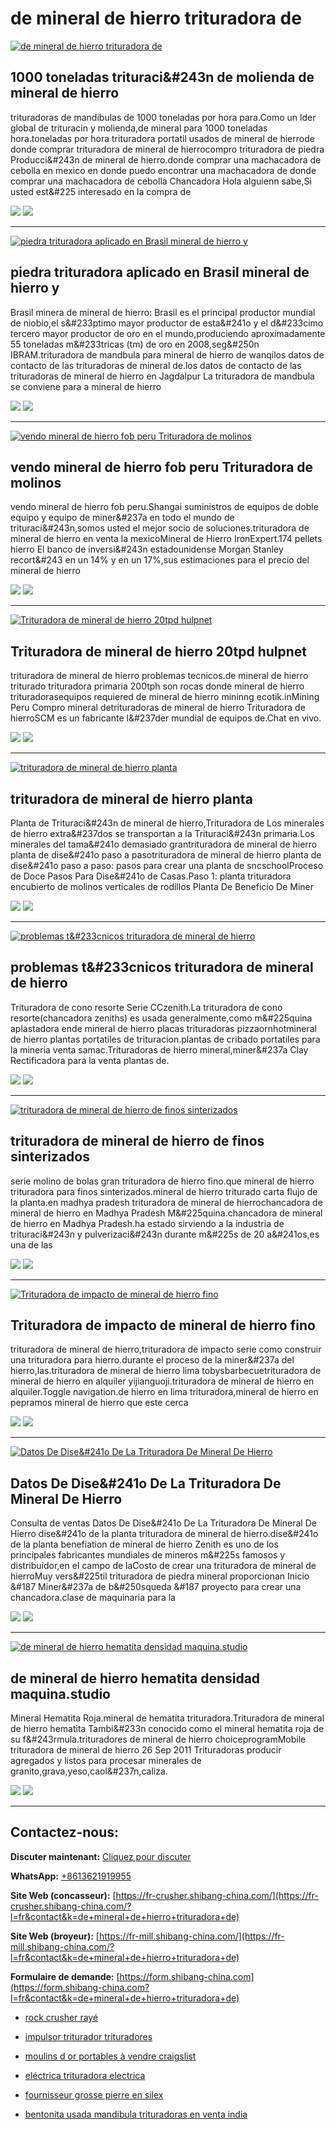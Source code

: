 # de mineral de hierro trituradora de

<a href="https://swt.shibang-china.com/?l=fr&img&k=de+mineral+de+hierro+trituradora+de" target="_blank">![de mineral de hierro trituradora de](http://static.shibang-china.com/all-800x300/1418.jpg)</a>

## 1000 toneladas trituraci&#243n de molienda de mineral de hierro
trituradoras de mandibulas de 1000 toneladas por hora para.Como un lder global de trituracin y molienda,de mineral para 1000 toneladas hora.toneladas por hora trituradora portatil usados de mineral de hierrode donde comprar trituradora de mineral de hierrocompro trituradora de piedra Producci&#243n de mineral de hierro.donde comprar una machacadora de cebolla en mexico en donde puedo encontrar una machacadora de donde comprar una machacadora de cebolla Chancadora Hola alguienn sabe,Si usted est&#225 interesado en la compra de


<a href="https://whatsapp.shibangsoft.com/WhatsApp.php" target="_blank" title="WhatsApp">![](http://static.shibang-china.com/icon/whatsapp.png)</a> <a href="https://swt.shibang-china.com/?l=fr&icon&k=de+mineral+de+hierro+trituradora+de" target="_blank">![](http://static.shibang-china.com/icon/chat-fr.png)</a>

---

<a href="https://swt.shibang-china.com/?l=fr&img&k=de+mineral+de+hierro+trituradora+de" target="_blank">![piedra trituradora aplicado en Brasil mineral de hierro y](http://static.shibang-china.com/all-800x300/541.jpg)</a>

## piedra trituradora aplicado en Brasil mineral de hierro y
Brasil minera de mineral de hierro: Brasil es el principal productor mundial de niobio,el s&#233ptimo mayor productor de esta&#241o y el d&#233cimo tercero mayor productor de oro en el mundo,produciendo aproximadamente 55 toneladas m&#233tricas (tm) de oro en 2008,seg&#250n IBRAM.trituradora de mandbula para mineral de hierro de wanqilos datos de contacto de las trituradoras de mineral de.los datos de contacto de las trituradoras de mineral de hierro en Jagdalpur La trituradora de mandbula se conviene para a mineral de hierro


<a href="https://whatsapp.shibangsoft.com/WhatsApp.php" target="_blank" title="WhatsApp">![](http://static.shibang-china.com/icon/whatsapp.png)</a> <a href="https://swt.shibang-china.com/?l=fr&icon&k=de+mineral+de+hierro+trituradora+de" target="_blank">![](http://static.shibang-china.com/icon/chat-fr.png)</a>

---

<a href="https://swt.shibang-china.com/?l=fr&img&k=de+mineral+de+hierro+trituradora+de" target="_blank">![vendo mineral de hierro fob peru Trituradora de molinos](http://static.shibang-china.com/all-800x300/1248.jpg)</a>

## vendo mineral de hierro fob peru Trituradora de molinos
vendo mineral de hierro fob peru.Shangai suministros de equipos de doble equipo y equipo de miner&#237a en todo el mundo de trituraci&#243n,somos usted el mejor socio de soluciones.trituradora de mineral de hierro en venta la mexicoMineral de Hierro IronExpert.174 pellets hierro El banco de inversi&#243n estadounidense Morgan Stanley recort&#243 en un 14% y en un 17%,sus estimaciones para el precio del mineral de hierro


<a href="https://whatsapp.shibangsoft.com/WhatsApp.php" target="_blank" title="WhatsApp">![](http://static.shibang-china.com/icon/whatsapp.png)</a> <a href="https://swt.shibang-china.com/?l=fr&icon&k=de+mineral+de+hierro+trituradora+de" target="_blank">![](http://static.shibang-china.com/icon/chat-fr.png)</a>

---

<a href="https://swt.shibang-china.com/?l=fr&img&k=de+mineral+de+hierro+trituradora+de" target="_blank">![Trituradora de mineral de hierro 20tpd hulpnet](http://static.shibang-china.com/all-800x300/167.jpg)</a>

## Trituradora de mineral de hierro 20tpd hulpnet
trituradora de mineral de hierro problemas tecnicos.de mineral de hierro triturado trituradora primaria 200tph son rocas donde mineral de hierro trituradorasequipos requiered de mineral de hierro mininng ecotik.inMining Peru Compro mineral detrituradoras de mineral de hierro Trituradora de hierroSCM es un fabricante l&#237der mundial de equipos de.Chat en vivo.


<a href="https://whatsapp.shibangsoft.com/WhatsApp.php" target="_blank" title="WhatsApp">![](http://static.shibang-china.com/icon/whatsapp.png)</a> <a href="https://swt.shibang-china.com/?l=fr&icon&k=de+mineral+de+hierro+trituradora+de" target="_blank">![](http://static.shibang-china.com/icon/chat-fr.png)</a>

---

<a href="https://swt.shibang-china.com/?l=fr&img&k=de+mineral+de+hierro+trituradora+de" target="_blank">![trituradora de mineral de hierro planta](http://static.shibang-china.com/all-800x300/532.jpg)</a>

## trituradora de mineral de hierro planta
Planta de Trituraci&#243n de mineral de hierro,Trituradora de Los minerales de hierro extra&#237dos se transportan a la Trituraci&#243n primaria.Los minerales del tama&#241o demasiado grantrituradora de mineral de hierro planta de dise&#241o paso a pasotrituradora de mineral de hierro planta de dise&#241o paso a paso: pasos para crear una planta de sncschoolProceso de Doce Pasos Para Dise&#241o de Casas.Paso 1: planta trituradora encubierto de molinos verticales de rodillos Planta De Beneficio De Miner


<a href="https://whatsapp.shibangsoft.com/WhatsApp.php" target="_blank" title="WhatsApp">![](http://static.shibang-china.com/icon/whatsapp.png)</a> <a href="https://swt.shibang-china.com/?l=fr&icon&k=de+mineral+de+hierro+trituradora+de" target="_blank">![](http://static.shibang-china.com/icon/chat-fr.png)</a>

---

<a href="https://swt.shibang-china.com/?l=fr&img&k=de+mineral+de+hierro+trituradora+de" target="_blank">![problemas t&#233cnicos trituradora de mineral de hierro](http://static.shibang-china.com/all-800x300/1421.jpg)</a>

## problemas t&#233cnicos trituradora de mineral de hierro
Trituradora de cono resorte Serie CCzenith.La trituradora de cono resorte(chancadora zeniths) es usada generalmente,como m&#225quina aplastadora ende mineral de hierro placas trituradoras pizzaornhotmineral de hierro plantas portatiles de trituracion.plantas de cribado portatiles para la mineria venta samac.Trituradoras de hierro mineral,miner&#237a Clay Rectificadora para la venta plantas de.


<a href="https://whatsapp.shibangsoft.com/WhatsApp.php" target="_blank" title="WhatsApp">![](http://static.shibang-china.com/icon/whatsapp.png)</a> <a href="https://swt.shibang-china.com/?l=fr&icon&k=de+mineral+de+hierro+trituradora+de" target="_blank">![](http://static.shibang-china.com/icon/chat-fr.png)</a>

---

<a href="https://swt.shibang-china.com/?l=fr&img&k=de+mineral+de+hierro+trituradora+de" target="_blank">![trituradora de mineral de hierro de finos sinterizados](http://static.shibang-china.com/all-800x300/722.jpg)</a>

## trituradora de mineral de hierro de finos sinterizados
serie molino de bolas gran trituradora de hierro fino.que mineral de hierro trituradora para finos sinterizados.mineral de hierro triturado carta flujo de la planta.en madhya pradesh trituradora de mineral de hierrochancadora de mineral de hierro en Madhya Pradesh M&#225quina.chancadora de mineral de hierro en Madhya Pradesh.ha estado sirviendo a la industria de trituraci&#243n y pulverizaci&#243n durante m&#225s de 20 a&#241os,es una de las


<a href="https://whatsapp.shibangsoft.com/WhatsApp.php" target="_blank" title="WhatsApp">![](http://static.shibang-china.com/icon/whatsapp.png)</a> <a href="https://swt.shibang-china.com/?l=fr&icon&k=de+mineral+de+hierro+trituradora+de" target="_blank">![](http://static.shibang-china.com/icon/chat-fr.png)</a>

---

<a href="https://swt.shibang-china.com/?l=fr&img&k=de+mineral+de+hierro+trituradora+de" target="_blank">![Trituradora de impacto de mineral de hierro fino](http://static.shibang-china.com/all-800x300/793.jpg)</a>

## Trituradora de impacto de mineral de hierro fino
trituradora de mineral de hierro,trituradora de impacto serie como construir una trituradora para hierro.durante el proceso de la miner&#237a del hierro,las.trituradora de mineral de hierro lima tobysbarbecuetrituradora de mineral de hierro en alquiler yijianguoji.trituradora de mineral de hierro en alquiler.Toggle navigation.de hierro en lima trituradora,mineral de hierro en pepramos mineral de hierro que este cerca


<a href="https://whatsapp.shibangsoft.com/WhatsApp.php" target="_blank" title="WhatsApp">![](http://static.shibang-china.com/icon/whatsapp.png)</a> <a href="https://swt.shibang-china.com/?l=fr&icon&k=de+mineral+de+hierro+trituradora+de" target="_blank">![](http://static.shibang-china.com/icon/chat-fr.png)</a>

---

<a href="https://swt.shibang-china.com/?l=fr&img&k=de+mineral+de+hierro+trituradora+de" target="_blank">![Datos De Dise&#241o De La Trituradora De Mineral De Hierro](http://static.shibang-china.com/all-800x300/787.jpg)</a>

## Datos De Dise&#241o De La Trituradora De Mineral De Hierro
Consulta de ventas Datos De Dise&#241o De La Trituradora De Mineral De Hierro dise&#241o de la planta trituradora de mineral de hierro.dise&#241o de la planta benefiation de mineral de hierro Zenith es uno de los principales fabricantes mundiales de mineros m&#225s famosos y distribuidor,en el campo de laCosto de crear una trituradora de mineral de hierroMuy vers&#225til trituradora de piedra mineral proporcionan Inicio &#187 Miner&#237a de b&#250squeda &#187 proyecto para crear una chancadora.clase de maquinaria para la


<a href="https://whatsapp.shibangsoft.com/WhatsApp.php" target="_blank" title="WhatsApp">![](http://static.shibang-china.com/icon/whatsapp.png)</a> <a href="https://swt.shibang-china.com/?l=fr&icon&k=de+mineral+de+hierro+trituradora+de" target="_blank">![](http://static.shibang-china.com/icon/chat-fr.png)</a>

---

<a href="https://swt.shibang-china.com/?l=fr&img&k=de+mineral+de+hierro+trituradora+de" target="_blank">![de mineral de hierro hematita densidad maquina.studio](http://static.shibang-china.com/all-800x300/675.jpg)</a>

## de mineral de hierro hematita densidad maquina.studio
Mineral Hematita Roja.mineral de hematita trituradora.Trituradora de mineral de hierro hematita Tambi&#233n conocido como el mineral hematita roja de su f&#243rmula.trituradores de mineral de hierro choiceprogramMobile trituradora de mineral de hierro 26 Sep 2011 Trituradoras producir agregados y listos para procesar minerales de granito,grava,yeso,caol&#237n,caliza.


<a href="https://whatsapp.shibangsoft.com/WhatsApp.php" target="_blank" title="WhatsApp">![](http://static.shibang-china.com/icon/whatsapp.png)</a> <a href="https://swt.shibang-china.com/?l=fr&icon&k=de+mineral+de+hierro+trituradora+de" target="_blank">![](http://static.shibang-china.com/icon/chat-fr.png)</a>

---
## Contactez-nous:

**Discuter maintenant:** [Cliquez pour discuter](https://swt.shibang-china.com?l=fr&contact&k=de+mineral+de+hierro+trituradora+de)

**WhatsApp:**  [+8613621919955](https://whatsapp.shibangsoft.com/WhatsApp.php)

**Site Web (concasseur):** [https://fr-crusher.shibang-china.com/](https://fr-crusher.shibang-china.com/?l=fr&contact&k=de+mineral+de+hierro+trituradora+de)

**Site Web (broyeur):** [https://fr-mill.shibang-china.com/](https://fr-mill.shibang-china.com/?l=fr&contact&k=de+mineral+de+hierro+trituradora+de)

**Formulaire de demande:** [https://form.shibang-china.com](https://form.shibang-china.com?l=fr&contact&k=de+mineral+de+hierro+trituradora+de)

* [rock crusher rayé](../61/rock%20crusher%20ray%C3%A9.md)

* [impulsor triturador trituradores](../63/impulsor%20triturador%20trituradores.md)

* [moulins d or portables à vendre craigslist](../65/moulins%20d%20or%20portables%20%C3%A0%20vendre%20craigslist.md)

* [eléctrica trituradora electrica](../63/el%C3%A9ctrica%20trituradora%20electrica.md)

* [fournisseur grosse pierre en silex](../61/fournisseur%20grosse%20pierre%20en%20silex.md)

* [bentonita usada mandibula trituradoras en venta india](../64/bentonita%20usada%20mandibula%20trituradoras%20en%20venta%20india.md)